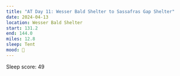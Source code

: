 ```yaml
---
title: "AT Day 11: Wesser Bald Shelter to Sassafras Gap Shelter"
date: 2024-04-13
location: Wesser Bald Shelter
start: 131.2
end: 144.0
miles: 12.8
sleep: Tent
mood: 🙂
---
```

Sleep score: 49